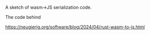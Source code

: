 A sketch of wasm->JS serialization code.

The code behind

https://neugierig.org/software/blog/2024/04/rust-wasm-to-js.html
